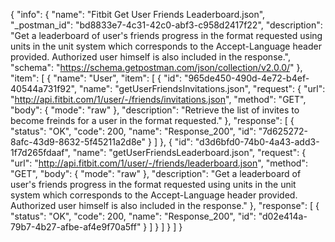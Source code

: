 {
  "info": {
    "name": "Fitbit Get User Friends Leaderboard.json",
    "_postman_id": "bd8833e7-4c31-42c0-abf3-c958d2417f22",
    "description": "Get a leaderboard of user's friends progress in the format requested using units in the unit system which corresponds to the Accept-Language header provided. Authorized user himself is also included in the response.",
    "schema": "https://schema.getpostman.com/json/collection/v2.0.0/"
  },
  "item": [
    {
      "name": "User",
      "item": [
        {
          "id": "965de450-490d-4e72-b4ef-40544a731f92",
          "name": "getUserFriendsInvitations.json",
          "request": {
            "url": "http://api.fitbit.com/1/user/-/friends/invitations.json",
            "method": "GET",
            "body": {
              "mode": "raw"
            },
            "description": "Retrieve the list of invites to become freinds for a user in the format requested."
          },
          "response": [
            {
              "status": "OK",
              "code": 200,
              "name": "Response_200",
              "id": "7d625272-8afc-43d9-8632-5f45211a2d8e"
            }
          ]
        },
        {
          "id": "d3d6bfd0-74b0-4a43-add3-1f7d265fdaaf",
          "name": "getUserFriendsLeaderboard.json",
          "request": {
            "url": "http://api.fitbit.com/1/user/-/friends/leaderboard.json",
            "method": "GET",
            "body": {
              "mode": "raw"
            },
            "description": "Get a leaderboard of user's friends progress in the format requested using units in the unit system which corresponds to the Accept-Language header provided. Authorized user himself is also included in the response."
          },
          "response": [
            {
              "status": "OK",
              "code": 200,
              "name": "Response_200",
              "id": "d02e414a-79b7-4b27-afbe-af4e9f70a5ff"
            }
          ]
        }
      ]
    }
  ]
}